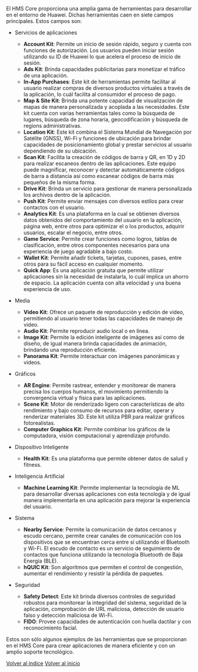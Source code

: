 
El HMS Core proporciona una amplia gama de herramientas para desarrollar en el entorno de Huawei. Dichas herramientas caen en siete campos principales. Estos campos son:

- Servicios de aplicaciones
	- **Account Kit**: Permite un inicio de sesión rápido, seguro y cuenta con funciones de autorización. Los usuarios pueden iniciar sesión utilizando su ID de Huawei lo que acelera el proceso de inicio de sesión.
	- **Ads Kit**: Brinda capacidades publicitarias para monetizar el tráfico de una aplicación.
	- **In-App Purchases**: Este kit de herramientas permite facilitar al usuario realizar compras de diversos productos virtuales a través de la aplicación, lo cuál facilita al consumidor el proceso de pago.
	- **Map & Site Kit**: Brinda una potente capacidad de visualización de mapas de manera personalizada y acoplada a las necesidades. Este kit cuenta con varias herramientas tales como la búsqueda de lugares, búsqueda de zona horaria, geocodificación y búsqueda de regions administrativas.
	- **Location Kit**: Este kit combina el Sistema Mundial de Navegación por Satélite (GNSS), Wi-Fi y funciones de ubicación para brindar capacidades de posicionamiento global y prestar servicios al usuario dependiendo de su ubicación.
	- **Scan Kit**: Facilita la creación de códigos de barra y QR, en 1D y 2D para realizar escaneos dentro de las aplicaciones. Este equipo puede magnificar, reconocer y detectar automáticamente códigos de barra a distancia así como escanear códigos de barra más pequeños de la misma forma.
	- **Drive Kit**: Brinda un servicio para gestionar de manera personalizada los archivos dentro de la aplicación.
	- **Push Kit**: Permite enviar mensajes con diversos estilos para crear contactos con el usuario.
	- **Analytics Kit**: Es una plataforma en la cual se obtienen diversos datos obtenidos del comportamiento del usuario en la aplicación, página web, entre otros para optimizar el o los productos, adquirir usuarios, escalar el negocio, entre otros.
	- **Game Service**: Permite crear funciones como logros, tablas de clasificación, entre otros componentes necesarios para una experiencia de juego agradable a bajo costo.
	- **Wallet Kit**: Permite añadir tickets, tarjetas, cupones, pases, entre otros para su fácil acceso en cualquier momento.
	- **Quick App**: Es una aplicación gratuita que permite utilizar aplicaciones sin la necesidad de instalarla, lo cuál implica un ahorro de espacio. La aplicación cuenta con alta velocidad y una buena experiencia de uso.

- Media
	- **Video Kit**: Ofrece un paquete de reproducción  y edición de video, permitiendo al usuario tener todas las capacidades de manejo de video.
	- **Audio Kit**: Permite reproducir audio local o en línea.
	- **Image Kit**: Permite la edición inteligente de imágenes así como de diseño, de igual manera brinda capacidades de animación, brindando una reproducción eficiente.
	- **Panorama Kit**: Permite interactuar con imágenes panorámicas y videos.

- Gráficos
	- **AR Engine**: Permite rastrear, entender y monitorear de manera precisa los cuerpos humanos, el movimiento permitiendo la convergencia virtual y física para las aplicaciones.
	- **Scene Kit**: Motor de renderizado ligero con características de alto rendimiento y bajo consumo de recursos para editar, operar y renderizar materiales 3D. Este kit utiliza PBR para realizar gráficos fotorealistas.
	- **Computer Graphics Kit**: Permite combinar los gráficos de la computadora, visión computacional y aprendizaje profundo.

- Dispositivo Inteligente
	- **Health Kit**: Es una plataforma que permite obtener datos de salud y fitness.

- Inteligencia Artificial
	- **Machine Learning Kit**: Permite implementar la tecnología de ML para desarrollar diversas aplicaciones con esta tecnología y de igual manera implementarla en una aplicación para mejorar la experiencia del usuario.

- Sistema
	- **Nearby Service**: Permite la comunicación de datos cercanos y escudo cercano, permite crear canales de comunicación con los dispositivos que se encuentran cerca entre sí utilizando el Bluetooth y Wi-Fi. El escudo de contacto es un servicio de seguimiento de contactos que funciona utilizando la tecnología Bluetooth de Baja Energía (BLE).
	- **hQUIC Kit**: Son algoritmos que permiten el control de congestión, aumentar el rendimiento y resistir la pérdida de paquetes.

- Seguridad
	- **Safety Detect**: Este kit brinda diversos controles de seguridad robustos para monitorear la integridad del sistema, seguridad de la aplicación, comprobación de URL maliciosa, detección de usuario falso y detección maliciosa de Wi-Fi.
	- **FIDO**: Provee capacidades de autenticación con huella dactilar y con reconocimiento facial.

Estos son sólo algunos ejemplos de las herramientas  que se proporcionan en el HMS Core para crear aplicaciones de manera eficiente y con un amplio soporte tecnológico.

[Volver al índice](../Acerca%20De%20HMS.md)
[Volver al inicio](../../../Bitácora%20de%20Proyecto.md)
